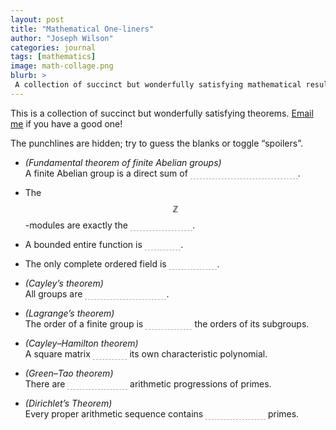 ```yaml
---
layout: post
title: "Mathematical One-liners"
author: "Joseph Wilson"
categories: journal
tags: [mathematics]
image: math-collage.png
blurb: >
 A collection of succinct but wonderfully satisfying mathematical results.
---
```


<script>
function toggleSpoilers() {
	let classes = document.body.classList
	if (classes.contains("spoiled")) {
		classes.remove("spoiled")
	} else {
		classes.add("spoiled")
	}
}
</script>

<style>
.spoiler {
	transition: 1s;
	color: transparent;
	border-bottom: 1px dashed #0005;
}

.spoiler:hover, .spoiled .spoiler {
	color: inherit;
	border-bottom: 1px dashed transparent;
}
</style>

This is a collection of succinct but wonderfully satisfying theorems.
<a href="mailto:joseph.wilson@sms.vuw.ac.nz">Email me</a> if you have a good one!

The punchlines are hidden; try to guess the blanks or <a onclick="toggleSpoilers()">toggle “spoilers”</a>.

- *(Fundamental theorem of finite Abelian groups)* <br>
	A finite Abelian group is a direct sum of <span class="spoiler">prime-order cyclic groups</span>.


- The $$ℤ$$-modules are exactly the <span class="spoiler">Abelian groups</span>.

- A bounded entire function is <span class="spoiler">constant</span>.

- The only complete ordered field is <span class="spoiler">the real line</span>.

- *(Cayley’s theorem)* <br>
	All groups are <span class="spoiler">permutation groups</span>.


- *(Lagrange’s theorem)* <br>
	The order of a finite group is <span class="spoiler">divisible by</span> the orders of its subgroups.


- *(Cayley–Hamilton theorem)* <br>
	A square matrix <span class="spoiler">satisfies</span> its own characteristic polynomial.

- *(Green–Tao theorem)* <br>
	There are <span class="spoiler">arbitrarily long</span> arithmetic progressions of primes.

- *(Dirichlet’s Theorem)* <br>
	Every proper arithmetic sequence contains <span class="spoiler">infinitely many</span> primes.